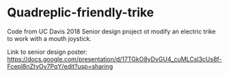 # Quadreplic-friendly-trike
Code from UC Davis 2018 Senior design project ot modify an electric trike to work with a mouth joystick.

Link to senior design poster:
https://docs.google.com/presentation/d/17TGkO8yDvGU4_cuMLCsl3cUs8f-Fcepl8nZtyOv7PqY/edit?usp=sharing

